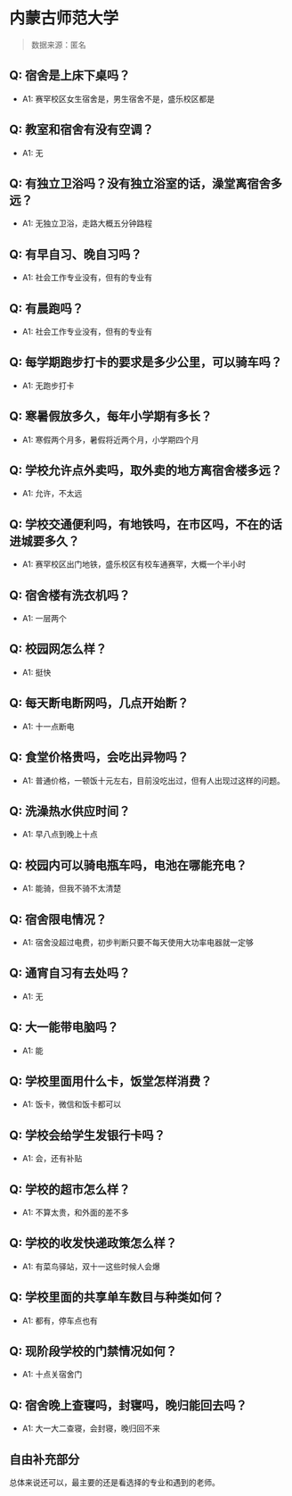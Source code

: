 # 内蒙古师范大学

> 数据来源：匿名

## Q: 宿舍是上床下桌吗？

- A1: 赛罕校区女生宿舍是，男生宿舍不是，盛乐校区都是

## Q: 教室和宿舍有没有空调？

- A1: 无

## Q: 有独立卫浴吗？没有独立浴室的话，澡堂离宿舍多远？

- A1: 无独立卫浴，走路大概五分钟路程

## Q: 有早自习、晚自习吗？

- A1: 社会工作专业没有，但有的专业有

## Q: 有晨跑吗？

- A1: 社会工作专业没有，但有的专业有

## Q: 每学期跑步打卡的要求是多少公里，可以骑车吗？

- A1: 无跑步打卡

## Q: 寒暑假放多久，每年小学期有多长？

- A1: 寒假两个月多，暑假将近两个月，小学期四个月

## Q: 学校允许点外卖吗，取外卖的地方离宿舍楼多远？

- A1: 允许，不太远

## Q: 学校交通便利吗，有地铁吗，在市区吗，不在的话进城要多久？

- A1: 赛罕校区出门地铁，盛乐校区有校车通赛罕，大概一个半小时

## Q: 宿舍楼有洗衣机吗？

- A1: 一层两个

## Q: 校园网怎么样？

- A1: 挺快

## Q: 每天断电断网吗，几点开始断？

- A1: 十一点断电

## Q: 食堂价格贵吗，会吃出异物吗？

- A1: 普通价格，一顿饭十元左右，目前没吃出过，但有人出现过这样的问题。

## Q: 洗澡热水供应时间？

- A1: 早八点到晚上十点

## Q: 校园内可以骑电瓶车吗，电池在哪能充电？

- A1: 能骑，但我不骑不太清楚

## Q: 宿舍限电情况？

- A1: 宿舍没超过电费，初步判断只要不每天使用大功率电器就一定够

## Q: 通宵自习有去处吗？

- A1: 无

## Q: 大一能带电脑吗？

- A1: 能

## Q: 学校里面用什么卡，饭堂怎样消费？

- A1: 饭卡，微信和饭卡都可以

## Q: 学校会给学生发银行卡吗？

- A1: 会，还有补贴

## Q: 学校的超市怎么样？

- A1: 不算太贵，和外面的差不多

## Q: 学校的收发快递政策怎么样？

- A1: 有菜鸟驿站，双十一这些时候人会爆

## Q: 学校里面的共享单车数目与种类如何？

- A1: 都有，停车点也有

## Q: 现阶段学校的门禁情况如何？

- A1: 十点关宿舍门

## Q: 宿舍晚上查寝吗，封寝吗，晚归能回去吗？

- A1: 大一大二查寝，会封寝，晚归回不来

## 自由补充部分

总体来说还可以，最主要的还是看选择的专业和遇到的老师。